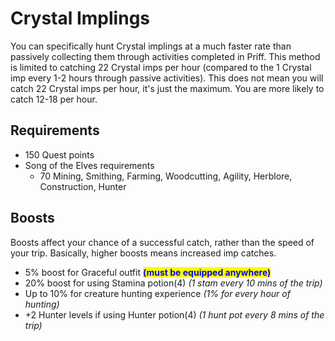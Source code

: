 # Crystal Implings

You can specifically hunt Crystal implings at a much faster rate than passively collecting them through activities completed in Priff. This method is limited to catching 22 Crystal imps per hour (compared to the 1 Crystal imp every 1-2 hours through passive activities). This does not mean you will catch 22 Crystal imps per hour, it's just the maximum. You are more likely to catch 12-18 per hour.

## Requirements

* 150 Quest points
* Song of the Elves requirements
  * 70 Mining, Smithing, Farming, Woodcutting, Agility, Herblore, Construction, Hunter

## Boosts

Boosts affect your chance of a successful catch, rather than the speed of your trip. Basically, higher boosts means increased imp catches.

* 5% boost for Graceful outfit <mark style="color:blue;">**(must be equipped anywhere)**</mark>
* 20% boost for using Stamina potion(4) _(1 stam every 10 mins of the trip)_
* Up to 10% for creature hunting experience _(1% for every hour of hunting)_
* \+2 Hunter levels if using Hunter potion(4) _(1 hunt pot every 8 mins of the trip)_
